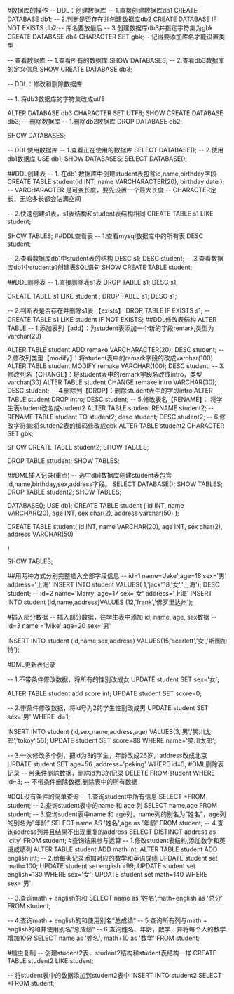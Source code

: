 #数据库的操作-- DDL：创建数据库-- 1.直接创建数据库db1CREATE DATABASE db1;-- 2.判断是否存在并创建数据库db2CREATE DATABASE IF NOT EXISTS db2;-- 库名要放最后-- 3.创建数据库db3并指定字符集为gbkCREATE DATABASE db4 CHARACTER SET gbk;-- 记得要添加库名才能设置类型-- 查看数据库-- 1.查看所有的数据库SHOW DATABASES;-- 2.查看db3数据库的定义信息SHOW CREATE DATABASE 	db3;-- DDL：修改和删除数据库-- 1. 将db3数据库的字符集改成utf8ALTER DATABASE 	db3 	CHARACTER SET UTF8;SHOW CREATE DATABASE 	db3;-- 删除数据库-- 1.删除db2数据库DROP 	DATABASE db2;SHOW DATABASES;-- DDL使用数据库-- 1.查看正在使用的数据库SELECT DATABASE();-- 2.使用db1数据库USE db1;SHOW DATABASES;SELECT DATABASE();##DDL创建表-- 1. 在db1 数据库中创建student表包含id,name,birthday字段CREATE TABLE student(id 	INT,name VARCHARACTER(20),birthday date);-- VARCHARACTER 是可变长度，要先设置一个最大长度-- CHARACTER定长，无论多长都会沾满空间-- 2.快速创建s1表，s1表结构和student表结构相同CREATE TABLE s1 LIKE student;SHOW TABLES;##DDL查看表-- 1.查看mysql数据库中的所有表DESC student;-- 2.查看数据库db1中student表的结构DESC s1;DESC student;-- 3.查看数据库db1中student的创建表SQL语句SHOW CREATE TABLE student;##DDL删除表-- 1.直接删除表s1表DROP TABLE s1;DESC s1;CREATE TABLE 	s1 LIKE student ;DROP TABLE 	s1;DESC s1;-- 2.判断表是否存在并删除s1表 【exists】DROP TABLE  IF EXISTS s1;-- CREATE TABLE s1 LIKE student IF NOT EXISTS;##DDL修改表结构 ALTER TABLE-- 1.添加表列【add】：为student表添加一个新的字段remark,类型为varchar(20)ALTER TABLE student ADD remake VARCHARACTER(20);DESC student;-- 2.修改列类型【modify】：将student表中的remark字段的改成varchar(100)ALTER TABLE student MODIFY remake VARCHAR(100);DESC student;-- 3.修改列名【CHANGE】：将student表中的remark字段名改成intro，类型varchar(30)ALTER TABLE student CHANGE remake intro VARCHAR(30);DESC student;-- 4.删除列【DROP】：删除student表中的字段introALTER TABLE student DROP intro;DESC student;-- 5.修改表名【RENAME】： 将学生表student改名成student2ALTER TABLE student RENAME student2;-- RENAME TABLE student TO student2;desc student;DESC student2;-- 6.修改字符集:将sutden2表的编码修改成gbkALTER TABLE student2 CHARACTER SET gbk;SHOW CREATE TABLE student2;SHOW TABLES;DROP TABLE sttudent;SHOW TABLES;##DML插入记录(重点)-- 选中db1数据库创建student表包含id,name,birthday,sex,address字段。SELECT DATABASE();SHOW TABLES;DROP TABLE student2;SHOW TABLES;DATABASE();USE db1;CREATE TABLE student (      id INT,      name VARCHAR(20),      age INT,      sex char(2),      address varchar(50));CREATE TABLE student(id INT,name VARCHAR(20),age INT,sex char(2),address VARCHAR(50))SHOW TABLES;##用两种方式分别完整插入全部字段信息-- id=1 name='Jake' age=18 sex='男' address='上海'INSERT INTO student VALUES( 1,'jack',18,'女','上海');DESC student;-- id=2 name='Marry' age=17 sex='女' address='上海'INSERT INTO student (id,name,address)VALUES (12,'frank','佛罗里达州');#插入部分数据-- 插入部分数据，往学生表中添加 id, name, age, sex数据-- id=3 name ='Mike' age=20 sex='男'INSERT INTO student (id,name,sex,address) VALUES(15,'scarlett','女','斯图加特');#DML更新表记录-- 1.不带条件修改数据，将所有的性别改成女UPDATE student SET sex='女';ALTER TABLE student add score int;UPDATE student SET score=0;-- 2.带条件修改数据，将id号为2的学生性别改成男UPDATE student SET sex='男' WHERE id=1;INSERT INTO student (id,sex,name,address,age) VALUES(3,'男','笑川太郎','tokoy',56);UPDATE student SET score=88 WHERE name='笑川太郎';-- 3.一次修改多个列，把id为3的学生，年龄改成26岁，address改成北京UPDATE student SET age=56 ,address='peking' WHERE id=3;#DML删除表记录-- 带条件删除数据，删除id为3的记录DELETE FROM student WHERE id=3;-- 不带条件删除数据,删除表中的所有数据#DQL没有条件的简单查询-- 1.查询student中所有信息SELECT *FROM student;-- 2.查询student表中的name 和 age 列SELECT name,age FROM student;-- 3.查询sudent表中name 和 age列，name列的别名为”姓名”，age列的别名为”年龄”SELECT name AS '姓名',age as '年龄' FROM student;-- 4.查询address列并且结果不出现重复的addressSELECT DISTINCT address as 'city' FROM student;#查询结果参与运算-- 1.修改student表结构,添加数学和英语成绩列ALTER TABLE student ADD math int;ALTER TABLE student	ADD english int;-- 2.给每条记录添加对应的数学和英语成绩UPDATE  student set math=100;UPDATE student set english =99;UPDATE student set english=130 WHERE sex='女';UPDATE student set math=140 WHERE sex='男';-- 3.查询math + english的和SELECT name as '姓名',math+english as '总分' FROM student;-- 4.查询math + english的和使用别名”总成绩”-- 5.查询所有列与math + english的和并使用别名”总成绩”-- 6.查询姓名、年龄，数学，并将每个人的数学增加10分SELECT name as '姓名', math+10 as '数学' FROM student;#蠕虫复制-- 创建student2表，student2结构和student表结构一样CREATE TABLE student2 LIKE student;-- 将student表中的数据添加到student2表中INSERT INTO student2  SELECT *FROM student;